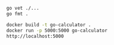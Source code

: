 ~~~ bash
go vet ./...
go fmt .
~~~

~~~ bash
docker build -t go-calculator .
docker run -p 5000:5000 go-calculator
http://localhost:5000
~~~